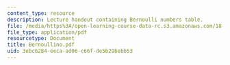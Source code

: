 ```yaml
---
content_type: resource
description: Lecture handout containing Bernoulli numbers table.
file: /media/https%3A/open-learning-course-data-rc.s3.amazonaws.com/18-330-introduction-to-numerical-analysis-spring-2004/3ebc6284eecaad06c66fde5b29bebb53_Bernoullino.pdf
file_type: application/pdf
resourcetype: Document
title: Bernoullino.pdf
uid: 3ebc6284-eeca-ad06-c66f-de5b29bebb53
---
```

